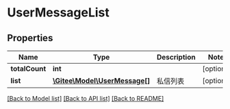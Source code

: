 # UserMessageList

## Properties
Name | Type | Description | Notes
------------ | ------------- | ------------- | -------------
**totalCount** | **int** |  | [optional] 
**list** | [**\Gitee\Model\UserMessage[]**](UserMessage.md) | 私信列表 | [optional] 

[[Back to Model list]](../../README.md#documentation-for-models) [[Back to API list]](../../README.md#documentation-for-api-endpoints) [[Back to README]](../../README.md)


